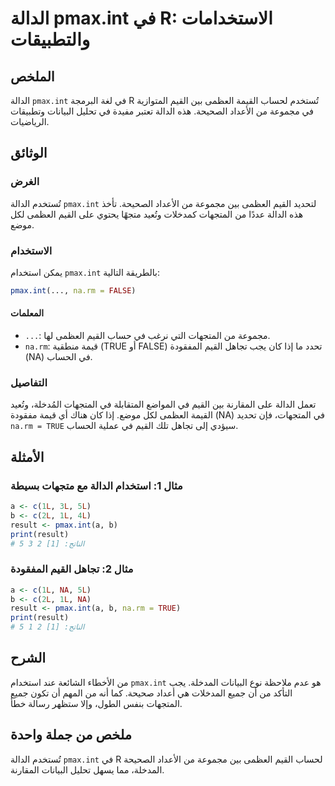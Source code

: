 <!--
Meta Description: # الدالة pmax.int في R: الاستخدامات والتطبيقات ## الملخص الدالة `pmax.int` في لغة البرمجة R تُستخدم لحساب القيمة العظمى بين القيم المتوازية في مجموعة ...
Meta Keywords: pmax, int, القيم, الدالة, العظمى
-->

# الدالة pmax.int في R: الاستخدامات والتطبيقات

## الملخص
الدالة `pmax.int` في لغة البرمجة R تُستخدم لحساب القيمة العظمى بين القيم المتوازية في مجموعة من الأعداد الصحيحة. هذه الدالة تعتبر مفيدة في تحليل البيانات وتطبيقات الرياضيات.

## الوثائق
### الغرض
تُستخدم الدالة `pmax.int` لتحديد القيم العظمى بين مجموعة من الأعداد الصحيحة. تأخذ هذه الدالة عددًا من المتجهات كمدخلات وتُعيد متجهًا يحتوي على القيم العظمى لكل موضع.

### الاستخدام
يمكن استخدام `pmax.int` بالطريقة التالية:

```R
pmax.int(..., na.rm = FALSE)
```

#### المعلمات
- `...`: مجموعة من المتجهات التي نرغب في حساب القيم العظمى لها.
- `na.rm`: قيمة منطقية (TRUE أو FALSE) تحدد ما إذا كان يجب تجاهل القيم المفقودة (NA) في الحساب.

### التفاصيل
تعمل الدالة على المقارنة بين القيم في المواضع المتقابلة في المتجهات المُدخلة، وتُعيد القيمة العظمى لكل موضع. إذا كان هناك أي قيمة مفقودة (NA) في المتجهات، فإن تحديد `na.rm = TRUE` سيؤدي إلى تجاهل تلك القيم في عملية الحساب.

## الأمثلة
### مثال 1: استخدام الدالة مع متجهات بسيطة
```R
a <- c(1L, 3L, 5L)
b <- c(2L, 1L, 4L)
result <- pmax.int(a, b)
print(result)
# الناتج: [1] 2 3 5
```

### مثال 2: تجاهل القيم المفقودة
```R
a <- c(1L, NA, 5L)
b <- c(2L, 1L, NA)
result <- pmax.int(a, b, na.rm = TRUE)
print(result)
# الناتج: [1] 2 1 5
```

## الشرح
من الأخطاء الشائعة عند استخدام `pmax.int` هو عدم ملاحظة نوع البيانات المدخلة. يجب التأكد من أن جميع المدخلات هي أعداد صحيحة. كما أنه من المهم أن تكون جميع المتجهات بنفس الطول، وإلا ستظهر رسالة خطأ.

## ملخص من جملة واحدة
تُستخدم الدالة `pmax.int` في R لحساب القيم العظمى بين مجموعة من الأعداد الصحيحة المدخلة، مما يسهل تحليل البيانات المقارنة.